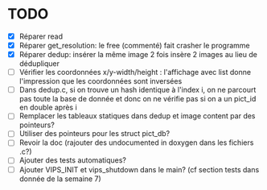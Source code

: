 # TODO

- [x] Réparer read
- [x] Réparer get_resolution: le free (commenté) fait crasher le programme
- [x] Réparer dedup: insérer la même image 2 fois insère 2 images au lieu de dédupliquer
- [ ] Vérifier les coordonnées x/y-width/height : l'affichage avec list donne l'impression que les
  coordonnées sont inversées
- [ ] Dans dedup.c, si on trouve un hash identique à l'index i, on ne parcourt pas toute
  la base de donnée et donc on ne vérifie pas si on a un pict_id en double après i
- [ ] Remplacer les tableaux statiques dans dedup et image content par des pointeurs?
- [ ] Utiliser des pointeurs pour les struct pict_db?
- [ ] Revoir la doc (rajouter des undocumented in doxygen dans les fichiers .c?)
- [ ] Ajouter des tests automatiques?
- [ ] Ajouter VIPS_INIT et vips_shutdown dans le main? (cf section tests dans donnée de la semaine 7)
